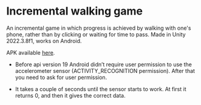 # Incremental walking game

An incremental game in which progress is achieved by walking with one's phone, rather than by clicking or waiting for time to pass. Made in Unity 2022.3.8f1, works on Android.

APK available [here](https://drive.google.com/file/d/1UG6YsVjIiUZ8mDxGyjo12jtoDYPqFW0J/view?usp=drive_link).

- Before api version 19 Android didn’t require user permission to use the accelerometer sensor (ACTIVITY_RECOGNITION permission). After that you need to ask for user permission.

- It takes a couple of seconds until the sensor starts to work. At first it returns 0, and then it gives the correct data.
